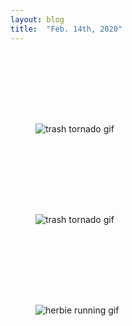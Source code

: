 ```yaml
---
layout: blog
title:  "Feb. 14th, 2020"
---
```

<script>
    $('body').css({'background-color' : 'black', 'color' : 'green'});
</script>

<div class="text-center" style="padding-top: 100px">    
    <figure class="figure" style="max-width:1280px">
        <img src="{{ site.baseurl }}/images/fridays2020/trash_tornado.gif" class="img-fluid" alt="trash tornado gif">
    </figure>    
</div>

<div class="text-center" style="padding-top: 100px">    
    <figure class="figure" style="max-width:1280px">
        <img src="{{ site.baseurl }}/images/fridays2020/melt.gif" class="img-fluid" alt="trash tornado gif">
    </figure>    
</div>

<div class="text-center" style="padding-top: 100px">    
    <figure class="figure" style="max-width:1280px">
        <img src="{{ site.baseurl }}/images/fridays2020/herbie_running.gif" class="img-fluid" alt="herbie running gif">
    </figure>    
</div>



